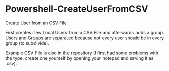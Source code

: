 # Powershell-CreateUserFromCSV
Create User from an CSV File

First creates new Local Users from a CSV File and afterwards adds a group.
Users and Groups are separated because not every user should be in every group (to subdivide). 

Example CSV File is also in the repository (I first had some problems with the type, create one yourself by opening your notepad and saving it as .csv).
